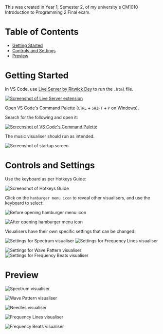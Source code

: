 This was created in Year 1, Semester 2, of my university's CM1010 Introduction to Programming 2 Final exam.

# Table of Contents

-   [Getting Started](#getting-started)
-   [Controls and Settings](#controls-and-settings)
-   [Preview](#preview)

# Getting Started

In VS Code, use [Live Server by Ritwick Dey](https://marketplace.visualstudio.com/items?itemName=ritwickdey.LiveServer) to run the `.html` file.

[![Screenshot of Live Server extension](https://github.com/user-attachments/assets/0a4e59b6-b14b-4952-835e-a68e459d42d6)](https://marketplace.visualstudio.com/items?itemName=ritwickdey.LiveServer)

Open VS Code's Command Palette (`CTRL` + `SHIFT` + `P` on Windows).

Search for the following and open it:

[![Screenshot of VS Code's Command Palette](https://github.com/user-attachments/assets/31ca3cab-6be2-43fa-b778-6654d6aa7384)](https://marketplace.visualstudio.com/items?itemName=ritwickdey.LiveServer)

The music visualiser should run as intended.

![Screenshot of startup screen](https://github.com/user-attachments/assets/13c42bfa-878a-4855-bfad-a79abad123fd)

# Controls and Settings

Use the keyboard as per Hotkeys Guide:

![Screenshot of Hotkeys Guide](https://github.com/user-attachments/assets/a945fb74-1a61-4f92-8cdf-80a28ae41794)

Click on the `hamburger menu icon` to reveal other visualisers, and use the keyboard to select:

![Before opening hamburger menu icon](https://github.com/user-attachments/assets/f1caf159-3759-4136-a2c9-afe53228bc4a)

![After opening hamburger menu icon](https://github.com/user-attachments/assets/101fb311-f5ac-4368-895d-42f293f73f5b)

Visualisers have their own specific settings that can be changed:

![Settings for Spectrum visualiser](https://github.com/user-attachments/assets/baf910c3-7643-4c5a-9e3f-71aa9a32dabc) ![Settings for Frequency Lines visualiser](https://github.com/user-attachments/assets/bffe54f7-17ef-4461-90e1-4f7748cbb28c)

![Settings for Wave Pattern visualiser](https://github.com/user-attachments/assets/e3a8dbd1-efec-4416-99e6-4dcecc83777b) ![Settings for Frequency Beats visualiser](https://github.com/user-attachments/assets/b60f8b24-c74c-4394-b58b-6daab2578bbe)

# Preview

![Spectrum visualiser](https://github.com/user-attachments/assets/5fa431bf-b6f3-4b0d-9463-761cdc6bafae)

![Wave Pattern visualiser](https://github.com/user-attachments/assets/b3a8c438-a65e-4576-b571-82b0c9e61351)

![Needles visualiser](https://github.com/user-attachments/assets/d0665347-7e18-44b6-9430-d409c542627c)

![Frequency Lines visualiser](https://github.com/user-attachments/assets/1fb358ab-b89e-434d-b55f-a927881173da)

![Frequency Beats visualiser](https://github.com/user-attachments/assets/8733d48c-4d44-49bf-9927-520a39199942)
